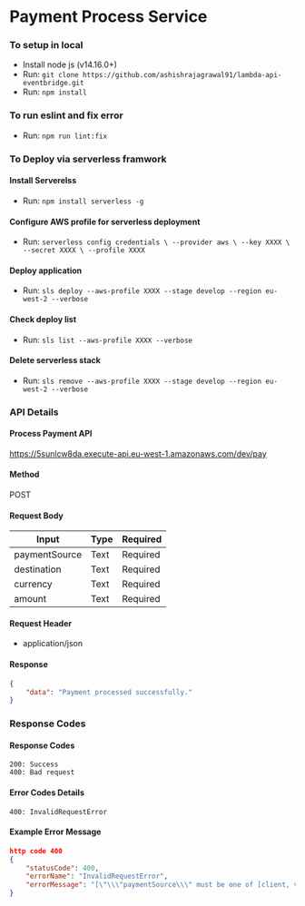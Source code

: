# Payment Process Service

### To setup in local

* Install node js (v14.16.0+)
* Run: `git clone https://github.com/ashishrajagrawal91/lambda-api-eventbridge.git`
* Run: `npm install`


### To run eslint and fix error

* Run: `npm run lint:fix`


### To Deploy via serverless framwork

#### Install Serverelss 
* Run: `npm install serverless -g`
#### Configure AWS profile for serverless deployment
* Run: `serverless config credentials \
  --provider aws \
  --key XXXX \
  --secret XXXX \
  --profile XXXX`
#### Deploy application
* Run: `sls deploy --aws-profile XXXX --stage develop --region eu-west-2 --verbose`
#### Check deploy list
* Run: `sls list --aws-profile XXXX --verbose`
#### Delete serverless stack
* Run: `sls remove --aws-profile XXXX --stage develop --region eu-west-2 --verbose`


### API Details


#### Process Payment API
https://5sunlcw8da.execute-api.eu-west-1.amazonaws.com/dev/pay
#### Method
POST
#### Request Body
| Input | Type | Required |
| --- | ----------- | ----------- |
| paymentSource | Text | Required |
| destination | Text | Required |
| currency | Text | Required |
| amount | Text | Required |
#### Request Header
- application/json
#### Response
```json
{
    "data": "Payment processed successfully."
}
```

### Response Codes 
#### Response Codes
```
200: Success
400: Bad request
```
#### Error Codes Details
```
400: InvalidRequestError
```
#### Example Error Message
```json
http code 400
{
    "statusCode": 400,
    "errorName": "InvalidRequestError",
    "errorMessage": "[\"\\\"paymentSource\\\" must be one of [client, vendor]\"]"
}
```